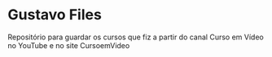 # Gustavo Files

Repositório para guardar os cursos que fiz a partir do canal Curso em Vídeo no YouTube e no site CursoemVideo
